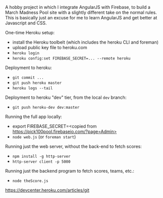 A hobby project in which I integrate AngularJS with Firebase, to build a March Madness Pool site with a slightly different take on the normal rules.
This is basically just an excuse for me to learn AngularJS and get better at Javascript and CSS.

One-time Heroku setup:

* install the Heroku toolbelt (which includes the heroku CLI and foreman)
* upload public key file to heroku.com
* `heroku login`
* `heroku config:set FIREBASE_SECRET=... --remote heroku`

Deployment to heroku:

* `git commit ...`
* `git push heroku master`
* `heroku logs --tail`

Deployment to heroku "dev" tier, from the local `dev` branch:

* `git push heroku-dev dev:master`

Running the full app locally:

* export FIREBASE_SECRET=<copied from https://pick100pool.firebaseio.com/?page=Admin>
* `node web.js` (or `foreman start`)

Running just the web server, without the back-end to fetch scores:

* `npm install -g http-server`
* `http-server client -p 5000`

Running just the backend program to fetch scores, teams, etc.:

* `node theScore.js`

https://devcenter.heroku.com/articles/git
